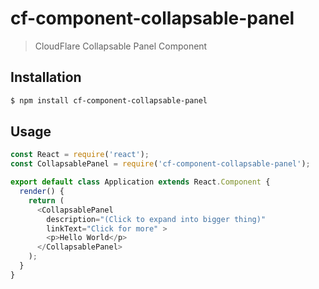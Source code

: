 # cf-component-collapsable-panel

> CloudFlare Collapsable Panel Component

## Installation

```sh
$ npm install cf-component-collapsable-panel
```

## Usage

```js
const React = require('react');
const CollapsablePanel = require('cf-component-collapsable-panel');

export default class Application extends React.Component {
  render() {
    return (
      <CollapsablePanel
        description="(Click to expand into bigger thing)"
        linkText="Click for more" >
        <p>Hello World</p>
      </CollapsablePanel>
    );
  }
}
```
